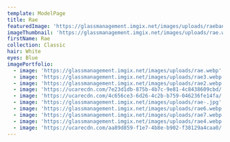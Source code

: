 ```yaml
---
template: ModelPage
title: Rae
featuredImage: 'https://glassmanagement.imgix.net/images/uploads/raebaneer96834.jpg'
imageThumbnail: 'https://glassmanagement.imgix.net/images/uploads/rae.webp'
firstName: Rae
collection: Classic
hair: White
eyes: Blue
imagePortfolio:
  - image: 'https://glassmanagement.imgix.net/images/uploads/rae.webp'
  - image: 'https://glassmanagement.imgix.net/images/uploads/rae3.webp'
  - image: 'https://glassmanagement.imgix.net/images/uploads/rae2.webp'
  - image: 'https://ucarecdn.com/7e23d1db-875b-4b7c-9e81-4c8438609cbd/'
  - image: 'https://ucarecdn.com/4c656ce3-6d26-4c2b-b759-046236fe14fa/'
  - image: 'https://glassmanagement.imgix.net/images/uploads/rae-.jpg'
  - image: 'https://glassmanagement.imgix.net/images/uploads/rae6.webp'
  - image: 'https://glassmanagement.imgix.net/images/uploads/rae7.webp'
  - image: 'https://glassmanagement.imgix.net/images/uploads/rae4.webp'
  - image: 'https://ucarecdn.com/aa89d859-f1e7-4b8e-b902-f38129a4caa0/'
---
```


